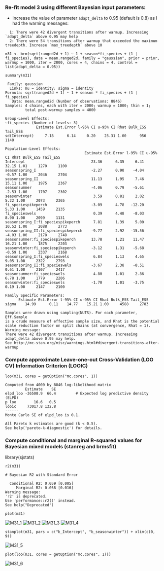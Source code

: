 ### Re-fit model 3 using different Bayesian input parameters:

- Increase the value of parameter `adapt_delta` to 0.95 (default is 0.8) as I had the warning messages:
```
  1: There were 42 divergent transitions after warmup. Increasing `adapt_delta` above 0.95 may help
  2: There were 54 transitions after warmup that exceeded the maximum treedepth. Increase `max_treedepth` above 10
```

`m31 <- brm(sqrt(ranged2d + 1) ~ 1 + season*fi_species + (1 | fi_species), data = mean.ranged2d, family = "gaussian", prior = prior, warmup = 1000, iter = 2000, cores = 4, chains = 4, control = list(adapt_delta = 0.95))`

`summary(m31)`
```
 Family: gaussian 
  Links: mu = identity; sigma = identity 
Formula: sqrt(ranged2d + 1) ~ 1 + season * fi_species + (1 | fi_species) 
   Data: mean.ranged2d (Number of observations: 8846) 
Samples: 4 chains, each with iter = 2000; warmup = 1000; thin = 1;
         total post-warmup samples = 4000

Group-Level Effects: 
~fi_species (Number of levels: 3) 
              Estimate Est.Error l-95% CI u-95% CI Rhat Bulk_ESS Tail_ESS
sd(Intercept)     7.18      6.14     0.20    23.31 1.00      956     1140

Population-Level Effects: 
                                    Estimate Est.Error l-95% CI u-95% CI Rhat Bulk_ESS Tail_ESS
Intercept                              23.36      6.35     6.41    32.15 1.01     1270     1100
seasonspring_I                         -2.27      0.90    -4.04    -0.57 1.00     2046     2704
seasonspring_II                        11.13      1.95     7.46    15.11 1.00     1975     2367
seasonsummer                           -4.06      0.79    -5.61    -2.53 1.00     1707     2302
seasonwinter                            3.59      0.81     2.02     5.22 1.00     2073     2365
fi_speciespikeperch                    -3.09      4.78   -12.20     5.33 1.00     1459     2135
fi_specieswels                          0.39      4.48    -8.03     8.90 1.00     2099     1131
seasonspring_I:fi_speciespikeperch      7.81      1.39     5.00    10.52 1.00     2088     2773
seasonspring_II:fi_speciespikeperch    -9.77      2.92   -15.56    -4.03 1.00     2178     2748
seasonsummer:fi_speciespikeperch       13.78      1.21    11.47    16.21 1.00     1875     2203
seasonwinter:fi_speciespikeperch       -3.12      1.31    -5.68    -0.59 1.00     2337     2168
seasonspring_I:fi_specieswels           6.84      1.13     4.65     9.05 1.00     2322     2793
seasonspring_II:fi_specieswels         -3.67      2.38    -8.51     0.61 1.00     2107     2417
seasonsummer:fi_specieswels             4.80      1.01     2.86     6.78 1.00     1779     2206
seasonwinter:fi_specieswels            -1.70      1.01    -3.75     0.19 1.00     2147     2100

Family Specific Parameters: 
      Estimate Est.Error l-95% CI u-95% CI Rhat Bulk_ESS Tail_ESS
sigma    14.99      0.11    14.77    15.21 1.00     4588     2783

Samples were drawn using sampling(NUTS). For each parameter, Eff.Sample 
is a crude measure of effective sample size, and Rhat is the potential 
scale reduction factor on split chains (at convergence, Rhat = 1).
Warning message:
There were 42 divergent transitions after warmup. Increasing adapt_delta above 0.95 may help.
See http://mc-stan.org/misc/warnings.html#divergent-transitions-after-warmup
```
### Compute approximate Leave-one-out Cross-Validation (LOO CV) Information Criterion (LOOIC)

`loo(m31, cores = getOption("mc.cores", 1))`

```
Computed from 4000 by 8846 log-likelihood matrix
         Estimate    SE
elpd_loo -36508.9  66.4         # Expected log predictive density (ELPD)
p_loo        16.6   0.5
looic     73017.8 132.8
------
Monte Carlo SE of elpd_loo is 0.1.

All Pareto k estimates are good (k < 0.5).
See help('pareto-k-diagnostic') for details.
```

### Compute conditional and marginal R-squared values for Bayesian mixed models (stanreg and brmsfit)

library(sjstats)

`r2(m31)`

```
# Bayesian R2 with Standard Error

  Conditional R2: 0.059 [0.005]
     Marginal R2: 0.058 [0.016]
Warning message:
'r2' is deprecated.
Use 'performance::r2()' instead.
See help("Deprecated") 
```

`plot(m31)`

![M31_1](/Plots/M31_1.png "M31_1")
![M31_2](/Plots/M31_2.png "M31_2")
![M31_3](/Plots/M31_3.png "M31_3")
![M31_4](/Plots/M31_4.png "M31_4")

`stanplot(m31, pars = c("b_Intercept", "b_seasonwinter")) + xlim(c(0, 9))`

![M31_5](/Plots/M31_5.png "M31_5")

`plot(loo(m31, cores = getOption("mc.cores", 1)))`

![M31_6](/Plots/M31_6.png "M31_6")

